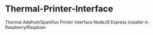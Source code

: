 # Thermal-Printer-Interface
Thermal Adafruit/Sparkfun Printer Interface NodeJS Express installer in Raspberry/Raspbian
